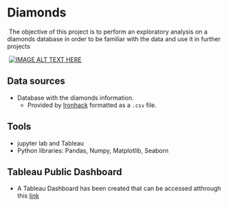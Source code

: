 #  Diamonds 
​
The objective of this project is to perform an exploratory analysis on a diamonds database in order to be familiar with the data and use it in further projects

​
[![IMAGE ALT TEXT HERE](https://www.youtube.com/watch?v=2W-nmKpbTr8/0.jpg)](https://www.youtube.com/watch?v=2W-nmKpbTr8/0.jpg)

## Data sources 
 - Database with the diamonds information.
    - Provided by [Ironhack](http://www.potacho.com/files/ironhack/diamonds_train.csv) formatted as a `.csv` file.

## Tools
- jupyter lab and Tableau
- Python libraries: Pandas, Numpy, Matplotlib, Seaborn
 
## Tableau Public Dashboard
- A Tableau Dashboard has been created that can be accessed atthrough this [link](https://public.tableau.com/profile/david.gozalo#!/vizhome/ExploratoryAnalysis_15961337532230/Damonds?publish=yes)





 
